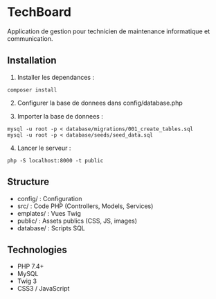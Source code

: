 ﻿# TechBoard

Application de gestion pour technicien de maintenance informatique et communication.

## Installation

1. Installer les dependances :
```
composer install
```

2. Configurer la base de donnees dans config/database.php

3. Importer la base de donnees :
```
mysql -u root -p < database/migrations/001_create_tables.sql
mysql -u root -p < database/seeds/seed_data.sql
```

4. Lancer le serveur :
```
php -S localhost:8000 -t public
```

## Structure

- config/ : Configuration
- src/ : Code PHP (Controllers, Models, Services)
- 	emplates/ : Vues Twig
- public/ : Assets publics (CSS, JS, images)
- database/ : Scripts SQL

## Technologies

- PHP 7.4+
- MySQL
- Twig 3
- CSS3 / JavaScript
